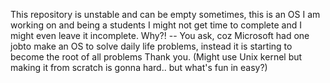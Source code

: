 This repository is unstable and can be empty sometimes, this is an OS I am working on
and being a students I might not get time to complete and I might even leave it incomplete.
Why?! -- You ask, coz Microsoft had one jobto make an OS to solve daily life problems, instead it is starting to become the root of all problems
Thank you.
(Might use Unix kernel but making it from scratch is gonna hard.. but what's fun in easy?)
